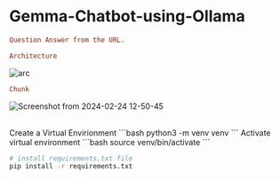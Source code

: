 # Gemma-Chatbot-using-Ollama
```ini
Question Answer from the URL.
```
```ini
Architecture
```
![arc](https://github.com/Bikas0/Gemma-Chatbot-using-Ollama/assets/66817101/cc2e6e2b-766b-42f0-a4e6-87882525704c)
```ini
Chunk
```
![Screenshot from 2024-02-24 12-50-45](https://github.com/Bikas0/Gemma-Chatbot-using-Ollama/assets/66817101/eebdcfa7-1913-4ece-86ea-5a6fee6dbcb2)

<br>
Create a Virtual Envirionment
```bash
python3 -m venv venv
```
Activate virtual environment
```bash
source venv/bin/activate
```

```bash
# install requirements.txt file
pip install -r requirements.txt
```
